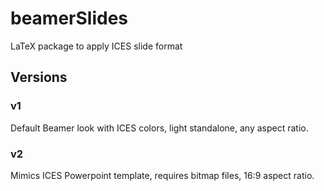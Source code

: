 # beamerSlides

LaTeX package to apply ICES slide format

## Versions

### v1

Default Beamer look with ICES colors, light standalone, any aspect ratio.

### v2

Mimics ICES Powerpoint template, requires bitmap files, 16:9 aspect ratio.

